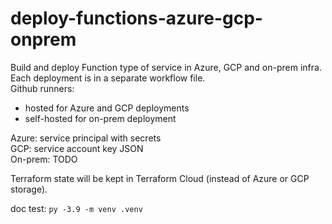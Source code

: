 # deploy-functions-azure-gcp-onprem
Build and deploy Function type of service in Azure, GCP and on-prem infra.  
Each deployment is in a separate workflow file.  
Github runners:  
- hosted for Azure and GCP deployments
- self-hosted for on-prem deployment

Azure: service principal with secrets  
GCP: service account key JSON  
On-prem: TODO

Terraform state will be kept in Terraform Cloud (instead of Azure or GCP storage).

doc test: `py -3.9 -m venv .venv`
